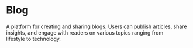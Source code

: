 # Blog
A platform for creating and sharing blogs. Users can publish articles, share insights, and engage with readers on various topics ranging from lifestyle to technology.
